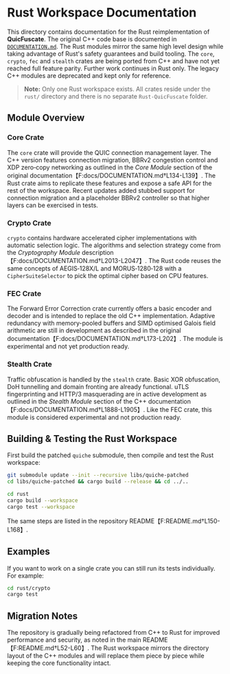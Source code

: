 # Rust Workspace Documentation

This directory contains documentation for the Rust reimplementation of **QuicFuscate**. The
original C++ code base is documented in [`DOCUMENTATION.md`](DOCUMENTATION.md).
The Rust modules mirror the same high level design while taking advantage of
Rust's safety guarantees and build tooling. The `core`, `crypto`, `fec` and
`stealth` crates are being ported from C++ and have not yet reached full
feature parity. Further work continues in Rust only. The legacy C++ modules are
deprecated and kept only for reference.

> **Note:** Only one Rust workspace exists. All crates reside under the `rust/`
directory and there is no separate `Rust-QuicFuscate` folder.

## Module Overview

### Core Crate
The `core` crate will provide the QUIC connection management layer. The C++
version features connection migration, BBRv2 congestion control and XDP
zero‑copy networking as outlined in the *Core Module* section of the original
documentation【F:docs/DOCUMENTATION.md†L134-L139】. The Rust crate aims to
replicate these features and expose a safe API for the rest of the workspace.
Recent updates added stubbed support for connection migration and a
placeholder BBRv2 controller so that higher layers can be exercised in tests.

### Crypto Crate
`crypto` contains hardware accelerated cipher implementations with automatic
selection logic. The algorithms and selection strategy come from the
*Cryptography Module* description【F:docs/DOCUMENTATION.md†L2013-L2047】. The Rust
code reuses the same concepts of AEGIS‑128X/L and MORUS‑1280‑128 with a
`CipherSuiteSelector` to pick the optimal cipher based on CPU features.

### FEC Crate
The Forward Error Correction crate currently offers a basic encoder and decoder
and is intended to replace the old C++ implementation. Adaptive redundancy with
memory-pooled buffers and SIMD optimised Galois field arithmetic are still in
development as described in the original
documentation【F:docs/DOCUMENTATION.md†L173-L202】. The module is experimental
and not yet production ready.

### Stealth Crate
Traffic obfuscation is handled by the `stealth` crate.  Basic XOR obfuscation,
DoH tunnelling and domain fronting are already functional.  uTLS
fingerprinting and HTTP/3 masquerading are in active development as outlined in
the *Stealth Module* section of the C++ documentation【F:docs/DOCUMENTATION.md†L1888-L1905】.
Like the FEC crate, this module is considered experimental and not production ready.

## Building & Testing the Rust Workspace
First build the patched `quiche` submodule, then compile and test the Rust workspace:

```bash
git submodule update --init --recursive libs/quiche-patched
cd libs/quiche-patched && cargo build --release && cd ../..
```

```bash
cd rust
cargo build --workspace
cargo test --workspace
```

The same steps are listed in the repository README【F:README.md†L150-L168】.

## Examples
If you want to work on a single crate you can still run its tests individually.
For example:

```bash
cd rust/crypto
cargo test
```

## Migration Notes
The repository is gradually being refactored from C++ to Rust for improved
performance and security, as noted in the main README【F:README.md†L52-L60】. The
Rust workspace mirrors the directory layout of the C++ modules and will replace
them piece by piece while keeping the core functionality intact.

